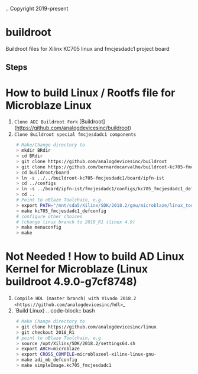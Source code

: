 ..  Copyright 2019-present 

# buildroot
Buildroot files for Xilinx KC705 linux and fmcjesdadc1 project board

## Steps



How to build Linux / Rootfs file for Microblaze Linux
=====================================

1. `Clone ADI Buildroot Fork` [Buildroot] (https://github.com/analogdevicesinc/buildroot)
2. `Clone Buildroot special fmcjesdadc1 components`

```bash
    # Make/Change directory to
    > mkdir BRdir
    > cd BRdir
    > git clone https://github.com/analogdevicesinc/buildroot
    > git clone https://github.com/bernardocarvalho/buildroot-kc705-fmcjesdadc1
    > cd buildroot/board
    > ln -s ../../buildroot-kc705-fmcjesdadc1/board/ipfn-ist
    > cd ../configs
    > ln -s ../board/ipfn-ist/fmcjesdadc1/configs/kc705_fmcjesdadc1_defconfig ./
    > cd ..
    # Point to uBlaze Toolchain, e.g.
    > export PATH="/mnt/sda5/Xilinx/SDK/2018.2/gnu/microblaze/linux_toolchain/lin64_le/bin:$PATH"
    > make kc705_fmcjesdadc1_defconfig
    # configure other choices 
    # (change linux branch to 2018_R1 (linux 4.9) 
    > make menuconfig
    > make
```

Not Needed ! How to build AD Linux Kernel for Microblaze (Linux buildroot 4.9.0-g7cf8748) 
=====================================

1. `Compile HDL (master branch) with Vivado 2018.2  <https://github.com/analogdevicesinc/hdl>`_
2. `Build Linux)
.. code-block:: bash
 
```bash
    # Make Change directory to
    > git clone https://github.com/analogdevicesinc/linux
    > git checkout 2018_R1
    # point to uBlaze Toolchain, e.g.
    > source /opt/Xilinx/SDK/2018.2/settings64.sh
    > export ARCH=microblaze
    > export CROSS_COMPILE=microblazeel-xilinx-linux-gnu-
    > make adi_mb_defconfig
    > make simpleImage.kc705_fmcjesdadc1
```
